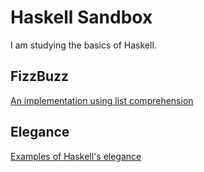 # Haskell Sandbox
I am studying the basics of Haskell.

## FizzBuzz
[An implementation using list comprehension](https://github.com/daafith/haskellsandbox/tree/master/fizzbuzz/listcomprehension)

## Elegance
[Examples of Haskell's elegance](https://github.com/daafith/haskellsandbox/tree/master/elegance)
